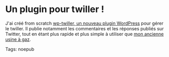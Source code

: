 # Un plugin pour twiller !

J'ai créé from scratch [wp-twiller, un nouveau plugin WordPress](/files_tc/wp_twiller.rar) pour gérer le twiller. Il publie notamment les commentaires et les réponses publiés sur Twitter, tout en étant plus rapide et plus simple à utiliser que [mon ancienne usine à gaz](/2009/03/29/twiller-cookbook/).

Tags: noepub